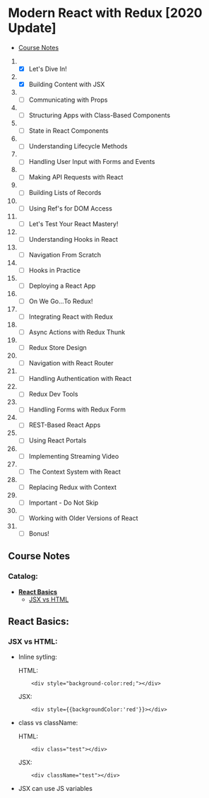# Modern React with Redux [2020 Update]

-   [Course Notes](#course-notes)

1.  -   [x] Let's Dive In!
2.  -   [x] Building Content with JSX
3.  -   [ ] Communicating with Props
4.  -   [ ] Structuring Apps with Class-Based Components
5.  -   [ ] State in React Components
6.  -   [ ] Understanding Lifecycle Methods
7.  -   [ ] Handling User Input with Forms and Events
8.  -   [ ] Making API Requests with React
9.  -   [ ] Building Lists of Records
10. -   [ ] Using Ref's for DOM Access
11. -   [ ] Let's Test Your React Mastery!
12. -   [ ] Understanding Hooks in React
13. -   [ ] Navigation From Scratch
14. -   [ ] Hooks in Practice
15. -   [ ] Deploying a React App
16. -   [ ] On We Go...To Redux!
17. -   [ ] Integrating React with Redux
18. -   [ ] Async Actions with Redux Thunk
19. -   [ ] Redux Store Design
20. -   [ ] Navigation with React Router
21. -   [ ] Handling Authentication with React
22. -   [ ] Redux Dev Tools
23. -   [ ] Handling Forms with Redux Form
24. -   [ ] REST-Based React Apps
25. -   [ ] Using React Portals
26. -   [ ] Implementing Streaming Video
27. -   [ ] The Context System with React
28. -   [ ] Replacing Redux with Context
29. -   [ ] Important - Do Not Skip
30. -   [ ] Working with Older Versions of React
31. -   [ ] Bonus!

## **Course Notes**

### **Catalog:**

-   [**React Basics**](#react-basics)
    -   [JSX vs HTML](#jsx-vs-html)

## **React Basics:**

### JSX vs HTML:

-   Inline sytling:

    HTML:

    ```
        <div style="background-color:red;"></div>
    ```

    JSX:

    ```
        <div style={{backgroundColor:'red'}}></div>
    ```

-   class vs className:

    HTML:

    ```
        <div class="test"></div>
    ```

    JSX:

    ```
        <div className="test"></div>
    ```

-   JSX can use JS variables
